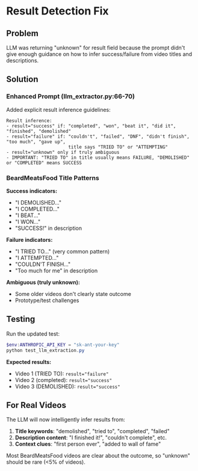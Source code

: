 # Result Detection Fix

## Problem
LLM was returning "unknown" for result field because the prompt didn't give enough guidance on how to infer success/failure from video titles and descriptions.

## Solution

### Enhanced Prompt (llm_extractor.py:66-70)

Added explicit result inference guidelines:

```
Result inference:
- result="success" if: "completed", "won", "beat it", "did it", "finished", "demolished"
- result="failure" if: "couldn't", "failed", "DNF", "didn't finish", "too much", "gave up",
                       title says "TRIED TO" or "ATTEMPTING"
- result="unknown" only if truly ambiguous
- IMPORTANT: "TRIED TO" in title usually means FAILURE, "DEMOLISHED" or "COMPLETED" means SUCCESS
```

### BeardMeatsFood Title Patterns

**Success indicators:**
- "I DEMOLISHED..."
- "I COMPLETED..."
- "I BEAT..."
- "I WON..."
- "SUCCESS!" in description

**Failure indicators:**
- "I TRIED TO..." (very common pattern)
- "I ATTEMPTED..."
- "COULDN'T FINISH..."
- "Too much for me" in description

**Ambiguous (truly unknown):**
- Some older videos don't clearly state outcome
- Prototype/test challenges

## Testing

Run the updated test:

```powershell
$env:ANTHROPIC_API_KEY = "sk-ant-your-key"
python test_llm_extraction.py
```

**Expected results:**
- Video 1 (TRIED TO): `result="failure"`
- Video 2 (completed): `result="success"`
- Video 3 (DEMOLISHED): `result="success"`

## For Real Videos

The LLM will now intelligently infer results from:
1. **Title keywords**: "demolished", "tried to", "completed", "failed"
2. **Description content**: "I finished it!", "couldn't complete", etc.
3. **Context clues**: "first person ever", "added to wall of fame"

Most BeardMeatsFood videos are clear about the outcome, so "unknown" should be rare (<5% of videos).
